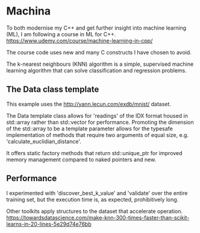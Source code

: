 # Machina

To both modernise my C++ and get further insight into machine learning (ML), I am following a course in ML for C++.
https://www.udemy.com/course/machine-learning-in-cpp/

The course code uses new and many C constructs I have chosen to avoid.

The k-nearest neighbours (KNN) algorithm is a simple, supervised machine learning algorithm that can solve classification and regression problems. 

## The Data class template

This example uses the http://yann.lecun.com/exdb/mnist/ dataset.

The Data template class allows for 'readings' of the IDX format housed in std::array rather than std::vector for performance. Promoting the dimension of the std::array to be a template parameter allows for the typesafe implementation of methods that require two arguments of equal size, e.g. 'calculate_euclidian_distance'.

It offers static factory methods that return std::unique_ptr for improved memory management compared to naked pointers and new.

## Performance

I experimented with 'discover_best_k_value' and 'validate' over the entire training set, but the execution time is, as expected, prohibitively long. 

Other toolkits apply structures to the dataset that accelerate operation.
https://towardsdatascience.com/make-knn-300-times-faster-than-scikit-learns-in-20-lines-5e29d74e76bb

